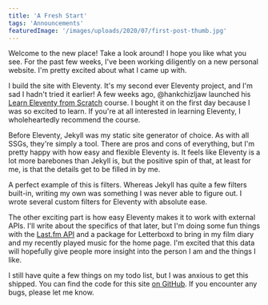 ```yaml
---
title: 'A Fresh Start'
tags: 'Announcements'
featuredImage: '/images/uploads/2020/07/first-post-thumb.jpg'
---
```


Welcome to the new place! Take a look around! I hope you like what you see. For the past few weeks, I've been working diligently on a new personal website. I'm pretty excited about what I came up with.

I build the site with Eleventy. It's my second ever Eleventy project, and I'm sad I hadn't tried it earlier! A few weeks ago, @hankchizljaw launched his [Learn Eleventy from Scratch](https://piccalil.li/course/learn-eleventy-from-scratch/) course. I bought it on the first day because I was so excited to learn. If you're at all interested in learning Eleventy, I wholeheartedly recommend the course.

Before Eleventy, Jekyll was my static site generator of choice. As with all SSGs, they're simply a tool. There are pros and cons of everything, but I'm pretty happy with how easy and flexible Eleventy is. It feels like Eleventy is a lot more barebones than Jekyll is, but the positive spin of that, at least for me, is that the details get to be filled in by me.

A perfect example of this is filters. Whereas Jekyll has quite a few filters built-in, writing my own was something I was never able to figure out. I wrote several custom filters for Eleventy with absolute ease.

The other exciting part is how easy Eleventy makes it to work with external APIs. I'll write about the specifics of that later, but I'm doing some fun things with the [Last.fm API](https://www.last.fm/api/) and a package for Letterboxd to bring in my film diary and my recently played music for the home page. I'm excited that this data will hopefully give people more insight into the person I am and the things I like.

I still have quite a few things on my todo list, but I was anxious to get this shipped. You can find the code for this site [on GitHub](https://github.com/smithtimmytim/smithtimmytim.com). If you encounter any bugs, please let me know.
